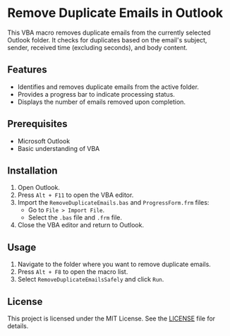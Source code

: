 # Remove Duplicate Emails in Outlook

This VBA macro removes duplicate emails from the currently selected Outlook folder. It checks for duplicates based on the email's subject, sender, received time (excluding seconds), and body content.

## Features
- Identifies and removes duplicate emails from the active folder.
- Provides a progress bar to indicate processing status.
- Displays the number of emails removed upon completion.

## Prerequisites
- Microsoft Outlook
- Basic understanding of VBA

## Installation
1. Open Outlook.
2. Press `Alt + F11` to open the VBA editor.
3. Import the `RemoveDuplicateEmails.bas` and `ProgressForm.frm` files:
   - Go to `File > Import File`.
   - Select the `.bas` file and `.frm` file.
4. Close the VBA editor and return to Outlook.

## Usage
1. Navigate to the folder where you want to remove duplicate emails.
2. Press `Alt + F8` to open the macro list.
3. Select `RemoveDuplicateEmailsSafely` and click `Run`.

## License
This project is licensed under the MIT License. See the [LICENSE](LICENSE) file for details.
